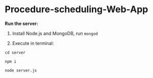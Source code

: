 # Procedure-scheduling-Web-App

**Run the server:**
1. Install Node.js and MongoDB, run `mongod`

2. Execute in terminal:

`cd server`

`npm i`

`node server.js`
